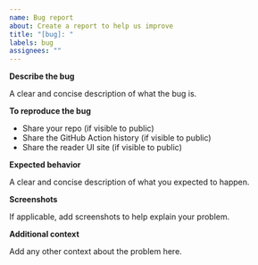 ```yaml
---
name: Bug report
about: Create a report to help us improve
title: "[bug]: "
labels: bug
assignees: ""
---
```


**Describe the bug**

A clear and concise description of what the bug is.

**To reproduce the bug**

- Share your repo (if visible to public)
- Share the GitHub Action history (if visible to public)
- Share the reader UI site (if visible to public)

**Expected behavior**

A clear and concise description of what you expected to happen.

**Screenshots**

If applicable, add screenshots to help explain your problem.

**Additional context**

Add any other context about the problem here.
